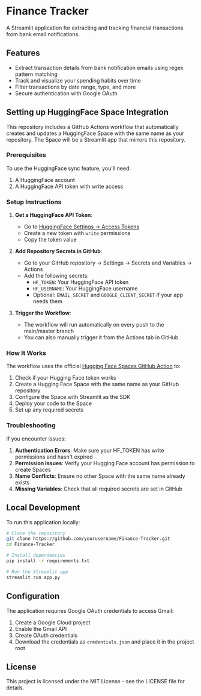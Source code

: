 # Finance Tracker

A Streamlit application for extracting and tracking financial transactions from bank email notifications.

## Features

- Extract transaction details from bank notification emails using regex pattern matching
- Track and visualize your spending habits over time
- Filter transactions by date range, type, and more
- Secure authentication with Google OAuth

## Setting up HuggingFace Space Integration

This repository includes a GitHub Actions workflow that automatically creates and updates a HuggingFace Space with the same name as your repository. The Space will be a Streamlit app that mirrors this repository.

### Prerequisites

To use the HuggingFace sync feature, you'll need:

1. A HuggingFace account
2. A HuggingFace API token with write access

### Setup Instructions

1. **Get a HuggingFace API Token**:
   - Go to [HuggingFace Settings → Access Tokens](https://huggingface.co/settings/tokens)
   - Create a new token with `write` permissions
   - Copy the token value

2. **Add Repository Secrets in GitHub**:
   - Go to your GitHub repository → Settings → Secrets and Variables → Actions
   - Add the following secrets:
     - `HF_TOKEN`: Your HuggingFace API token
     - `HF_USERNAME`: Your HuggingFace username
     - Optional: `EMAIL_SECRET` and `GOOGLE_CLIENT_SECRET` if your app needs them

3. **Trigger the Workflow**:
   - The workflow will run automatically on every push to the main/master branch
   - You can also manually trigger it from the Actions tab in GitHub

### How It Works

The workflow uses the official [Hugging Face Spaces GitHub Action](https://github.com/huggingface/huggingface-spaces) to:

1. Check if your Hugging Face token works
2. Create a Hugging Face Space with the same name as your GitHub repository
3. Configure the Space with Streamlit as the SDK
4. Deploy your code to the Space
5. Set up any required secrets

### Troubleshooting

If you encounter issues:

1. **Authentication Errors**: Make sure your HF_TOKEN has write permissions and hasn't expired
2. **Permission Issues**: Verify your Hugging Face account has permission to create Spaces
3. **Name Conflicts**: Ensure no other Space with the same name already exists
4. **Missing Variables**: Check that all required secrets are set in GitHub

## Local Development

To run this application locally:

```bash
# Clone the repository
git clone https://github.com/yourusername/Finance-Tracker.git
cd Finance-Tracker

# Install dependencies
pip install -r requirements.txt

# Run the Streamlit app
streamlit run app.py
```

## Configuration

The application requires Google OAuth credentials to access Gmail:

1. Create a Google Cloud project
2. Enable the Gmail API
3. Create OAuth credentials
4. Download the credentials as `credentials.json` and place it in the project root

## License

This project is licensed under the MIT License - see the LICENSE file for details. 


